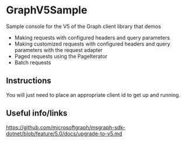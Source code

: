 # GraphV5Sample
Sample console for the V5 of the Graph client library that demos

- Making requests with configured headers and query parameters
- Making customized requests with configured headers and query parameters with the request adapter
- Paged requests using the PageIterator
- Batch requests

## Instructions

You will just need to place an appropriate client id to get up and running.

## Useful info/links
https://github.com/microsoftgraph/msgraph-sdk-dotnet/blob/feature/5.0/docs/upgrade-to-v5.md
